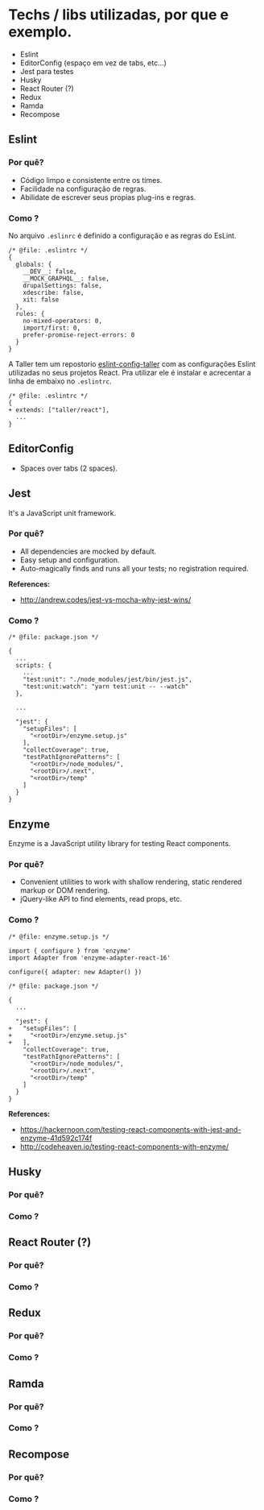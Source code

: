 # Techs / libs utilizadas, por que e exemplo.
  * Eslint
  * EditorConfig (espaço em vez de tabs, etc...)
  * Jest para testes
  * Husky
  * React Router (?)
  * Redux
  * Ramda
  * Recompose

## Eslint

### Por quê?

  * Código limpo e consistente entre os times.
  * Facilidade na configuração de regras.
  * Abilidate de escrever seus propias plug-ins e regras.

### Como ?

  No arquivo `.eslinrc` é definido a configuração e as regras do EsLint.    

```
/* @file: .eslintrc */
{
  globals: {
    __DEV__: false,
    __MOCK_GRAPHQL__: false,
    drupalSettings: false,
    xdescribe: false,
    xit: false  
  },
  rules: {
    no-mixed-operators: 0,
    import/first: 0,
    prefer-promise-reject-errors: 0
  }
}
```

A Taller tem  um repostorio  [eslint-config-taller](https://github.com/TallerWebSolutions/eslint-config-taller) com as configurações Eslint utilizadas no seus projetos React. Pra utilizar ele é instalar e acrecentar a linha de embaixo no `.eslintrc`.

```
/* @file: .eslintrc */
{
+ extends: ["taller/react"],
  ...
}
```

## EditorConfig

* Spaces over tabs (2 spaces).

## Jest

It's a JavaScript unit framework.

### Por quê?

* All dependencies are mocked by default.
* Easy setup and configuration.
* Auto-magically finds and runs all your tests; no registration required.

**References:**
* http://andrew.codes/jest-vs-mocha-why-jest-wins/

### Como ?

```
/* @file: package.json */

{
  ...
  scripts: {
    ...
    "test:unit": "./node_modules/jest/bin/jest.js",
    "test:unit:watch": "yarn test:unit -- --watch"
  },

  ...

  "jest": {
    "setupFiles": [
      "<rootDir>/enzyme.setup.js"
    ],
    "collectCoverage": true,
    "testPathIgnorePatterns": [
      "<rootDir>/node_modules/",
      "<rootDir>/.next",
      "<rootDir>/temp"
    ]
  }
}
```

## Enzyme

Enzyme is a JavaScript utility library for testing React components.

### Por quê?

* Convenient utilities to work with shallow rendering, static rendered markup or DOM rendering.
* jQuery-like API to find elements, read props, etc.

### Como ?


```
/* @file: enzyme.setup.js */

import { configure } from 'enzyme'
import Adapter from 'enzyme-adapter-react-16'

configure({ adapter: new Adapter() })
```

```
/* @file: package.json */

{
  ...

  "jest": {
+   "setupFiles": [
+     "<rootDir>/enzyme.setup.js"
+   ],
    "collectCoverage": true,
    "testPathIgnorePatterns": [
      "<rootDir>/node_modules/",
      "<rootDir>/.next",
      "<rootDir>/temp"
    ]
  }
}
```

**References:**
* https://hackernoon.com/testing-react-components-with-jest-and-enzyme-41d592c174f
* http://codeheaven.io/testing-react-components-with-enzyme/



## Husky

### Por quê?

### Como ?


## React Router (?)

### Por quê?

### Como ?


## Redux

### Por quê?

### Como ?


## Ramda

### Por quê?

### Como ?


## Recompose

### Por quê?

### Como ?
